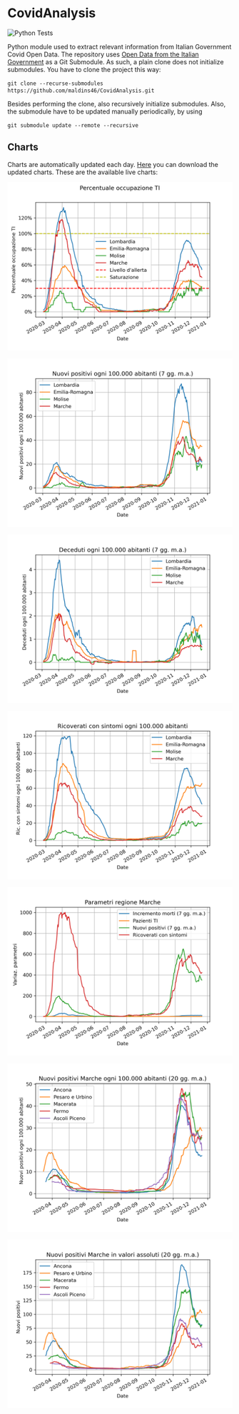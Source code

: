 # CovidAnalysis
![Python Tests](https://github.com/maldins46/CovidAnalysis/workflows/Python%20Tests/badge.svg)

Python module used to extract relevant information from Italian Government Covid Open Data. The repository uses [Open Data from the Italian Government](https://github.com/pcm-dpc/COVID-19) as a Git Submodule. As such, a plain clone does not initialize submodules. You have to clone the project this way:

```
git clone --recurse-submodules https://github.com/maldins46/CovidAnalysis.git 
```
Besides performing the clone, also recursively initialize submodules. Also, the submodule have to be updated manually periodically, by using

```
git submodule update --remote --recursive
```

## Charts
Charts are automatically updated each day. [Here](https://github.com/maldins46/CovidAnalysis/releases/latest) you can download the updated charts. These are the available live charts:

![Occupazione TI per regioni](./docs/ti_per_regioni.png)


![Positivi per regioni](./docs/positivi_per_regioni.png)


![Deceduti per regioni](./docs/deceduti_per_regioni.png)


![Ricoverati con sintomi per regioni](./docs/ricoverati_con_sintomi_per_regioni.png)


![Parametri regione Marche](./docs/parametri_marche.png)


![Casi per province Marche abs](./docs/totale_casi_per_province_marche.png)


![Casi per province Marche abs](./docs/totale_casi_per_province_marche_abs.png)
